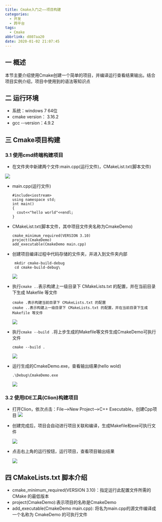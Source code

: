 ```yaml
---
title: Cmake入门之——项目构建
categories:
  - 开发
  - 跨平台
tags:
  - Cmake
abbrlink: d807aa20
date: 2020-01-02 21:07:45
---
```

## 一 概述

本节主要介绍使用Cmake创建一个简单的项目，并编译运行查看结果输出。结合项目实例介绍，项目中使用到的语法等知识点  

<!--more-->

## 二 运行环境

* 系统：windows 7 64位
* cmake version： 3.16.2
* gcc --version：4.9.2

## 三 Cmake项目构建

### 3.1 使用cmd终端构建项目

* 在文件夹中新建两个文件:main.cpp(运行文件)，CMakeList.txt(脚本文件)

![][1]

* main.cpp(运行文件)

  ```
  #include<iostream>
  using namespace std;
  int main()
  {
  	cout<<"hello world"<<endl;
  }
  ```

* CMakeList.txt(脚本文件，其中项目文件夹名称为CmakeDemo)

  ```
  cmake_minimum_required(VERSION 3.10)
  project(CmakeDemo)
  add_executable(CmakeDemo main.cpp)
  ```

* 创建项目编译过程中代码存储的文件夹，并进入到文件夹内部

  ```
   mkdir cmake-build-debug
   cd cmake-build-debug\
  ```

  ![][2]

* 执行`cmake ..`表示构建上一级目录下 CMakeLists.txt 的配置，并在当前目录下生成 Makefile 等文件

  ```
  cmake .表示构建当前目录下 CMakeLists.txt 的配置
  cmake ..表示构建上一级目录下 CMakeLists.txt 的配置，并在当前目录下生成 Makefile 等文件
  ```

  ![][3]

* 执行`cmake --build .`将上步生成的Makefile等文件生成CmakeDemo可执行文件

  ```
  cmake --build .
  ```

  ![][4]

* 运行生成的CmakeDemo.exe，查看输出结果(hello wold)

  ```
  .\Debug\CmakeDemo.exe
  ```

  ![][5]

### 3.2 使用IDE工具(Clion)构建项目

* 打开Clion，依次点击：File—>New Project—>C++ Executable，创建Cpp项目
![][6]

* 创建完成后，项目会自动进行项目关联和编译，生成Makefile和exe可执行文件

  ![][7]

* 点击右上角的运行按钮，运行项目，查看项目输出结果

  ![][8]

## 四 CMakeLists.txt 脚本介绍

* cmake_minimum_required(VERSION 3.10)：指定运行此配置文件所需的 CMake 的最低版本
* project(CmakeDemo):表示项目的名称是CmakeDemo
* add_executable(CmakeDemo main.cpp): 将名为main.cpp的源文件编译成一个名称为 CmakeDemo 的可执行文件




[1]:https://raw.githubusercontent.com/PGzxc/images/master/2020/cmake-cmd-create-two-file.png
[2]:https://raw.githubusercontent.com/PGzxc/images/master/2020/cmake-cmd-mkdir-build-folder.png
[3]:https://raw.githubusercontent.com/PGzxc/images/master/2020/cmake-cmd-pre-build.png
[4]:https://raw.githubusercontent.com/PGzxc/images/master/2020/cmake-cmd-build-file.png
[5]:https://raw.githubusercontent.com/PGzxc/images/master/2020/cmake-cmd-debug-run-effect.png
[6]:https://raw.githubusercontent.com/PGzxc/images/master/2020/cmake-clion-create-project.png
[7]:https://raw.githubusercontent.com/PGzxc/images/master/2020/cmake-clion-auto-build.png
[8]:https://raw.githubusercontent.com/PGzxc/images/master/2020/cmake-clion-run-result.png
